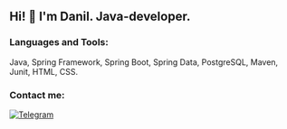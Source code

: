 ## Hi! 👋 I'm Danil. Java-developer.

### Languages and Tools:
Java, Spring Framework, Spring Boot, Spring Data, PostgreSQL, Maven, Junit, HTML, CSS.

### Contact me:
[![Telegram](https://img.shields.io/badge/-Telegram-blue?style=for-the-badge&logo=telegram&logoColor=white)](https://t.me/Danil_Linnik) 

<!--
**LinnikDanil/LinnikDanil** is a ✨ _special_ ✨ repository because its `README.md` (this file) appears on your GitHub profile.

Here are some ideas to get you started:

- 🔭 I’m currently working on ...
- 🌱 I’m currently learning ...
- 👯 I’m looking to collaborate on ...
- 🤔 I’m looking for help with ...
- 💬 Ask me about ...
- 📫 How to reach me: ...
- 😄 Pronouns: ...
- ⚡ Fun fact: ...
-->
